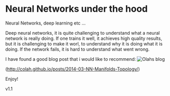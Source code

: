# Neural Networks under the hood


Neural Networks, deep learning etc ...

Deep neural networks, it is quite challenging to understand what a neural network is really doing. If one trains it well, it achieves high quality results, but it is challenging to make it worl, to understand why it is doing what it is doing. If the network fails, it is hard to understand what went wrong.

I have found a good blog post that i would like to recommend: ![Olahs blog](http://colah.github.io/posts/2014-03-NN-Manifolds-Topology/)


(http://colah.github.io/posts/2014-03-NN-Manifolds-Topology/)



Enjoy!


v1.1
